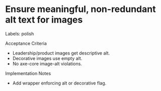 # Ensure meaningful, non-redundant alt text for images

Labels: polish

Acceptance Criteria
- Leadership/product images get descriptive alt.
- Decorative images use empty alt.
- No axe-core image-alt violations.

Implementation Notes
- Add <SmartImage> wrapper enforcing alt or decorative flag.
